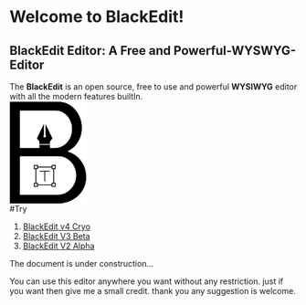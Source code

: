 # Welcome to BlackEdit!
## BlackEdit Editor: A Free and Powerful-WYSWYG-Editor

The **BlackEdit** is an open source, free to use and powerful **WYSIWYG** editor with all the modern features builtIn.
<img src="./logo.png" alt="BlackEdit" height="180" style='display:flex;justify-item:center;'/>
#Try 
1. [BlackEdit v4 Cryo](https://raj457036.github.io/BlackEdit/v4/)
2. [BlackEdit V3 Beta](https://raj457036.github.io/BlackEdit/v3/)
3. [BlackEdit V2 Alpha](https://raj457036.github.io/BlackEdit/v2/)

The document is under construction...



You can use this editor anywhere you want without any restriction. just if you want then give me a small credit.
thank you any suggestion is welcome.
